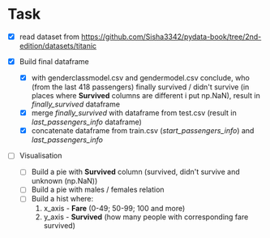 # Task
- [x] read dataset from 
https://github.com/Sisha3342/pydata-book/tree/2nd-edition/datasets/titanic

- [x] Build final dataframe
    - [x] with genderclassmodel.csv and gendermodel.csv 
        conclude, who (from the last 418 passengers) finally survived / didn't survive
        (in places where **Survived** columns are different i put np.NaN), result in *finally_survived* dataframe
    - [x] merge *finally_survived* with dataframe from test.csv (result in *last_passengers_info* dataframe)
    - [x] concatenate dataframe from train.csv (*start_passengers_info*) and *last_passengers_info*
- [ ] Visualisation
    - [ ] Build a pie with **Survived** column (survived, didn't survive and unknown (np.NaN))
    - [ ] Build a pie with males / females relation
    - [ ] Build a hist where: 
        1) x_axis - **Fare** (0-49; 50-99; 100 and more)
        2) y_axis - **Survived** (how many people with corresponding fare survived)